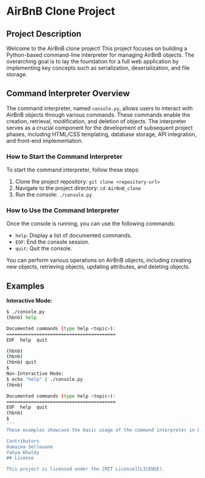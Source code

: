 # AirBnB Clone Project

## Project Description

Welcome to the AirBnB clone project! This project focuses on building a Python-based command-line interpreter for managing AirBnB objects. The overarching goal is to lay the foundation for a full web application by implementing key concepts such as serialization, deserialization, and file storage.

## Command Interpreter Overview

The command interpreter, named `console.py`, allows users to interact with AirBnB objects through various commands. These commands enable the creation, retrieval, modification, and deletion of objects. The interpreter serves as a crucial component for the development of subsequent project phases, including HTML/CSS templating, database storage, API integration, and front-end implementation.

### How to Start the Command Interpreter

To start the command interpreter, follow these steps:

1. Clone the project repository: `git clone <repository-url>`
2. Navigate to the project directory: `cd AirBnB_clone`
3. Run the console: `./console.py`

### How to Use the Command Interpreter

Once the console is running, you can use the following commands:

- `help`: Display a list of documented commands.
- `EOF`: End the console session.
- `quit`: Quit the console.

You can perform various operations on AirBnB objects, including creating new objects, retrieving objects, updating attributes, and deleting objects.

## Examples

**Interactive Mode:**

```bash
$ ./console.py
(hbnb) help

Documented commands (type help <topic>):
========================================
EOF  help  quit

(hbnb)
(hbnb)
(hbnb) quit
$
Non-Interactive Mode:
$ echo "help" | ./console.py
(hbnb)

Documented commands (type help <topic>):
========================================
EOF  help  quit
(hbnb)
$
'''
These examples showcase the basic usage of the command interpreter in both interactive and non-interactive modes. Explore the available commands and enjoy building your AirBnB clone!

Contributors
Oumaima Sellouane
Yahya Khaldy
## License

This project is licensed under the [MIT License](LICENSE).
